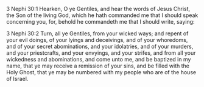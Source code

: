 3 Nephi 30:1 Hearken, O ye Gentiles, and hear the words of Jesus Christ,
the Son of the living God, which he hath commanded me that I should
speak concerning you, for, behold he commandeth me that I should write,
saying:

3 Nephi 30:2 Turn, all ye Gentiles, from your wicked ways; and repent of
your evil doings, of your lyings and deceivings, and of your whoredoms,
and of your secret abominations, and your idolatries, and of your
murders, and your priestcrafts, and your envyings, and your strifes, and
from all your wickedness and abominations, and come unto me, and be
baptized in my name, that ye may receive a remission of your sins, and
be filled with the Holy Ghost, that ye may be numbered with my people
who are of the house of Israel.
